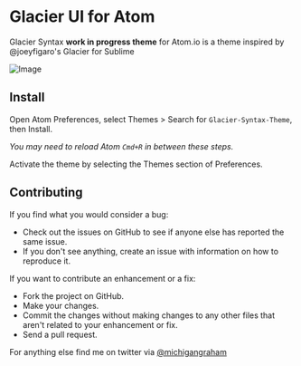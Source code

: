 # Glacier UI for Atom

Glacier Syntax **work in progress theme** for Atom.io is a theme inspired by @joeyfigaro's Glacier for Sublime

![Image](http://f.cl.ly/items/1s2U3f3E1z240j1K133a/Image%202014-04-03%20at%201.15.25%20PM.png)

## Install

Open Atom Preferences, select Themes > Search for `Glacier-Syntax-Theme`,
then Install.

*You may need to reload Atom `Cmd+R` in between these steps.*

Activate the theme by selecting the Themes section of Preferences.


## Contributing

If you find what you would consider a bug:

- Check out the issues on GitHub to see if anyone else has reported the same issue.
- If you don't see anything, create an issue with information on how to reproduce it.

If you want to contribute an enhancement or a fix:

- Fork the project on GitHub.
- Make your changes.
- Commit the changes without making changes to any other files that aren't related to your enhancement or fix.
- Send a pull request. 

For anything else find me on twitter via [@michigangraham](http://twitter.com/michigangraham)
